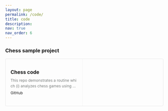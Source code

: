 ```yaml
---
layout: page
permalink: /code/
title: code
description:
nav: true
nav_order: 6
---
```

<!-- CSS taken from  https://github.com/junkawa/markdown-it-link-preview-->
<style>
.link-preview-widget
{
    display: table;

    width: 100%;

    border: 1px solid #e6e6e6;
    border-radius: 4px;
}

.link-preview-widget-title
{
    font-size: 16px;
    font-weight: 700;

    display: -webkit-box;
    overflow: hidden;

    margin-bottom: 8px;

    word-break: break-all;

    -webkit-box-orient: vertical;
    -webkit-line-clamp: 2;
}

.link-preview-widget-description
{
    font-size: 12px;
    font-style: normal;
    line-height: 1.5;

    display: -webkit-box;
    overflow: hidden;

    max-height: 3em;
    margin-bottom: 4px;

    word-break: break-all;

    color: #787c7b;

    -webkit-box-orient: vertical;
    -webkit-line-clamp: 2;
}

.link-preview-widget-url
{
    font-size: 12px;
    font-style: normal;
    line-height: 1.5;

    display: block;

    margin-bottom: 0;

    color: #222;
}

.link-preview-widget > a
{
    display: table-cell;
    flex-direction: column;

    padding: 16px;

    cursor: pointer;
    vertical-align: middle;
    text-decoration: none;

    color: inherit;
    background-color: transparent;

    -webkit-box-orient: vertical;
    -webkit-box-direction: normal;
    -webkit-box-flex: 1;
    flex: 1;
}

.link-preview-widget-image
{
    width: 225px;
    min-width: 220px;
    height: 150px;
    padding: 0;

    vertical-align: middle;

    border-left: 1px solid #f2f2f2;
    border-radius: 0 3px 3px 0;
    background-repeat: no-repeat;
    background-position: 50%;
    background-size: cover;

    -webkit-box-flex: 0;
    flex: 0;
}
</style>

### Chess sample project

<p><div class="link-preview-widget"><a href="https://github.com/nmwitzig/chess_sample_repo.git" rel="noopener" target="_blank"><div class="link-preview-widget-title">Chess code</div><div class="link-preview-widget-description">This repo demonstrates a routine which (i) analyzes chess games using a chess engine, (ii) extracts this data and creates a tabular dataset with chess positions and evaluations and human moves and (iii) includes how to do machine learning using such a dataset.</div><div class="link-preview-widget-url">GitHub</div></a><a class="link-preview-widget-image" href="https://nmwitzig.github.io/assets/img/chess_example.png" rel="noopener" style="background-image: url('https://repository-images.githubusercontent.com/292775522/57a0a600-f246-11ea-9b1a-078a5abb05e8');" target="_blank"></a></div></p>